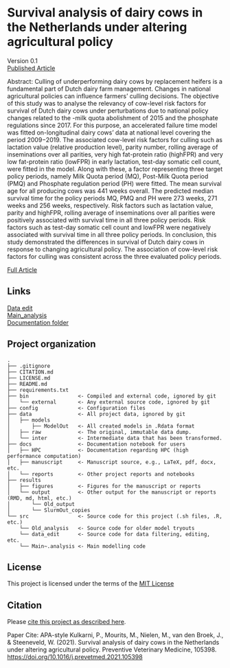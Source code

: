 # Survival analysis of dairy cows in the Netherlands under altering agricultural policy

Version 0.1 </br>
[Published Article](https://www.sciencedirect.com/science/article/pii/S0167587721001422)</br>

Abstract: Culling of underperforming dairy cows by replacement heifers is a fundamental part of Dutch dairy farm management. Changes in national agricultural policies can influence farmers’ culling decisions. The objective of this study was to analyse the relevancy of cow-level risk factors for survival of Dutch dairy cows under perturbations due to national policy changes related to the -milk quota abolishment of 2015 and the phosphate regulations since 2017. For this purpose, an accelerated failure time model was fitted on-longitudinal dairy cows’ data at national level covering the period 2009−2019. The associated cow-level risk factors for culling such as lactation value (relative production level), parity number, rolling average of inseminations over all parities, very high fat-protein ratio (highFPR) and very low fat-protein ratio (lowFPR) in early lactation, test-day somatic cell count, were fitted in the model. Along with these, a factor representing three target policy periods, namely Milk Quota period (MQ), Post-Milk Quota period (PMQ) and Phosphate regulation period (PH) were fitted. The mean survival age for all producing cows was 441 weeks overall. The predicted median survival time for the policy periods MQ, PMQ and PH were 273 weeks, 271 weeks and 256 weeks, respectively. Risk factors such as lactation value, parity and highFPR, rolling average of inseminations over all parities were positively associated with survival time in all three policy periods. Risk factors such as test-day somatic cell count and lowFPR were negatively associated with survival time in all three policy periods. In conclusion, this study demonstrated the differences in survival of Dutch dairy cows in response to changing agricultural policy. The association of cow-level risk factors for culling was consistent across the three evaluated policy periods.

[Full Article](https://www.sciencedirect.com/science/article/pii/S0167587721001422)</br>

## Links

[Data edit](/src/data-edit.html) <br/>
[Main_analysis](/results/output/Main_analysis.md) <br/>
[Documentation folder](/docs/) <br/>

## Project organization

```
.
├── .gitignore
├── CITATION.md
├── LICENSE.md
├── README.md
├── requirements.txt
├── bin                <- Compiled and external code, ignored by git 
│   └── external       <- Any external source code, ignored by git 
├── config             <- Configuration files 
├── data               <- All project data, ignored by git
│   ├── models
│       ├── ModelOut   <- All created models in .Rdata format
│   ├── raw            <- The original, immutable data dump. 
│   └── inter          <- Intermediate data that has been transformed. 
├── docs               <- Documentation notebook for users 
│   ├── HPC            <- Documentation regarding HPC (high performance computation)
│   ├── manuscript     <- Manuscript source, e.g., LaTeX, pdf, docx, etc. 
│   └── reports        <- Other project reports and notebooks
├── results
│   ├── figures        <- Figures for the manuscript or reports 
│   └── output         <- Other output for the manuscript or reports (RMD, md, html, etc.)
│       └── Old_output
│       └── SlurmOut_copies
└── src                <- Source code for this project (.sh files, .R, etc.) 
    └── Old_analysis   <- Source code for older model tryouts
    └── data_edit      <- Source code for data filtering, editing, etc.
    └── Main~.analysis <- Main modelling code

```


## License

This project is licensed under the terms of the [MIT License](/LICENSE.md)

## Citation

Please [cite this project as described here](/CITATION.md).

Paper Cite: APA-style
Kulkarni, P., Mourits, M., Nielen, M., van den Broek, J., & Steeneveld, W. (2021). Survival analysis of dairy cows in the Netherlands under altering agricultural policy. Preventive Veterinary Medicine, 105398. https://doi.org/10.1016/j.prevetmed.2021.105398
